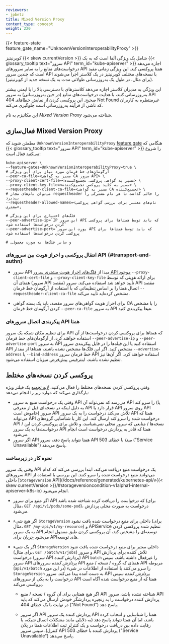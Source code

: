 ```yaml
---
reviewers:
- jpbetz
title: Mixed Version Proxy
content_type: concept
weight: 220
---
```


<!-- overview -->

{{< feature-state feature_gate_name="UnknownVersionInteroperabilityProxy" >}}

کوبرنیتیز {{< skew currentVersion >}} شامل یک ویژگی آلفا است که به یک
{{< glossary_tooltip text="سرور API" term_id="kube-apiserver" >}}
اجازه می‌دهد درخواست‌های منابع را به سایر سرورهای API همتا پروکسی کند. این ویژگی زمانی مفید است که چندین
سرور API با نسخه‌های مختلف کوبرنیتیز در یک کلاستر اجرا می‌شوند
(برای مثال، در طول یک به‌روزرسانی طولانی مدت به یک نسخه جدید از کوبرنیتیز).

این ویژگی به مدیران کلاستر اجازه می‌دهد کلاسترهای با دسترسی بالا را با ایمنی بیشتر به‌روزرسانی کنند،
با هدایت درخواست‌های منابع (در حین به‌روزرسانی) به سرور API صحیح.
این پروکسی کردن از نمایش خطاهای 404 Not Found غیرمنتظره به کاربران که ناشی از فرآیند به‌روزرسانی است جلوگیری می‌کند.

این مکانیزم به نام _Mixed Version Proxy_ شناخته می‌شود.

## فعال‌سازی Mixed Version Proxy

مطمئن شوید که `UnknownVersionInteroperabilityProxy` [feature gate](/docs/reference/command-line-tools-reference/feature-gates/)
هنگامی که {{< glossary_tooltip text="سرور API" term_id="kube-apiserver" >}} را شروع می‌کنید فعال است:

```shell
kube-apiserver \
--feature-gates=UnknownVersionInteroperabilityProxy=true \
# آرگومان‌های خط فرمان مورد نیاز برای این ویژگی
--peer-ca-file=<مسیر به گواهی CA سرور API> \
--proxy-client-cert-file=<مسیر به گواهی پروکسی تجمیع‌کننده> \
--proxy-client-key-file=<مسیر به کلید پروکسی تجمیع‌کننده> \
--requestheader-client-ca-file=<مسیر به گواهی CA تجمیع‌کننده> \
# می‌توان نام‌های مجاز requestheader را خالی گذاشت تا هر نام مشترکی را بپذیرد
--requestheader-allowed-names=<نام‌های معتبر برای بررسی گواهی پروکسی مشتری>,

# فلگ‌های اختیاری برای این ویژگی
--peer-advertise-ip=`IP این سرور API که باید توسط همتاها برای پروکسی کردن درخواست‌ها استفاده شود`
--peer-advertise-port=`پورت این سرور API که باید توسط همتاها برای پروکسی کردن درخواست‌ها استفاده شود`

# …و سایر فلگ‌ها به صورت معمول
```

### انتقال پروکسی و احراز هویت بین سرورهای API {#transport-and-authn}

* سرور API مبدا از
  [فلگ‌های احراز هویت مشتری سرور API موجود](/docs/tasks/extend-kubernetes/configure-aggregation-layer/#kubernetes-apiserver-client-authentication)
  `--proxy-client-cert-file` و `--proxy-client-key-file` برای ارائه هویتی که
  توسط همتای آن (سرور API مقصد) تأیید خواهد شد استفاده می‌کند. سرور API مقصد
  اتصال همتا را بر اساس تنظیماتی که با استفاده از آرگومان خط فرمان
  `--requestheader-client-ca-file` مشخص کرده‌اید تأیید می‌کند.

* برای احراز هویت گواهی‌های سرور مقصد، باید یک بسته گواهی CA را با مشخص کردن آرگومان خط فرمان
  `--peer-ca-file` به سرور API **مبدا** پیکربندی کنید.

### پیکربندی اتصال سرورهای API همتا

برای تنظیم مکان شبکه یک سرور API که همتاها برای پروکسی کردن درخواست‌ها از آن استفاده خواهند کرد، از
آرگومان‌های خط فرمان `--peer-advertise-ip` و `--peer-advertise-port` به سرور API استفاده کنید یا این فیلدها را در فایل پیکربندی سرور API مشخص کنید.
اگر این فلگ‌ها مشخص نشده باشند، همتاها از مقدار `--advertise-address` یا
`--bind-address` خط فرمان سرور API استفاده خواهند کرد.
اگر آن‌ها نیز تنظیم نشده باشند، اینترفیس پیش‌فرض میزبان استفاده می‌شود.

## پروکسی کردن نسخه‌های مختلط

وقتی پروکسی کردن نسخه‌های مختلط را فعال می‌کنید، [لایه تجمیع](/docs/concepts/extend-kubernetes/api-extension/apiserver-aggregation/)
یک فیلتر ویژه بارگذاری می‌کند که موارد زیر را انجام می‌دهد:

* وقتی یک درخواست منبع به سرور API می‌رسد که نمی‌تواند آن API را سرو کند
  (یا به دلیل اینکه در نسخه‌ای قبل از معرفی API قرار دارد یا API روی سرور API خاموش است)
  سرور API تلاش می‌کند درخواست را به یک سرور API همتا که می‌تواند API درخواست شده را سرو کند ارسال کند.
  این کار با شناسایی گروه‌های API / نسخه‌ها / منابعی که سرور محلی نمی‌شناسد،
  و تلاش برای پروکسی کردن این درخواست‌ها به یک سرور API همتا که قادر به پردازش درخواست است انجام می‌شود.
* اگر سرور API همتا نتواند پاسخ دهد، سرور API _مبدا_ با خطای 503 ("Service Unavailable") پاسخ می‌دهد.

### نحوه کار در زیرساخت

وقتی یک سرور API یک درخواست منبع دریافت می‌کند، ابتدا بررسی می‌کند که کدام سرورهای API می‌توانند
منبع درخواست شده را سرو کنند. این بررسی با استفاده از داخلی
[`StorageVersion` API](/docs/reference/generated/kubernetes-api/v{{< skew currentVersion >}}/#storageversioncondition-v1alpha1-internal-apiserver-k8s-io) انجام می‌شود.

* اگر منبع برای سرور API که درخواست را دریافت کرده شناخته شده باشد
  (برای مثال، `GET /api/v1/pods/some-pod`)، درخواست به صورت محلی پردازش می‌شود.

* اگر هیچ شیء `StorageVersion` داخلی برای منبع درخواست شده یافت نشود
  (برای مثال، `GET /my-api/v1/my-resource`) و APIService تنظیم شده پروکسی کردن
  به یک سرور API توسعه‌ای را مشخص کند، آن پروکسی کردن طبق معمول انجام می‌شود
  [جریان](/docs/tasks/extend-kubernetes/configure-aggregation-layer/) برای APIهای توسعه.

* اگر یک شیء `StorageVersion` داخلی معتبر برای منبع درخواست شده یافت شود
  (برای مثال، `GET /batch/v1/jobs`) و سرور API تلاش کننده برای پردازش درخواست
  (سرور API _پردازش کننده_) API `batch` را غیرفعال داشته باشد، سپس سرور API _پردازش کننده_
  سرورهای API همتای که گروه / نسخه / منبع API مربوطه (`api/v1/batch` در این مورد) را سرو می‌کنند
  با استفاده از اطلاعات در شیء `StorageVersion` به دست آمده پیدا می‌کند.
  سرور API _پردازش کننده_ سپس درخواست را به یکی از سرورهای API همتا که از منبع درخواست شده آگاه است پروکسی می‌کند.

  * اگر هیچ همتایی برای آن گروه / نسخه / منبع API شناخته نشده باشد، سرور API پردازش کننده
    درخواست را به زنجیره پردازشگر خودش ارسال می‌کند که باید در نهایت با یک خطای 404 ("Not Found") پاسخ دهد.

  * اگر سرور API پردازش کننده یک سرور API همتا را شناسایی و انتخاب کرده باشد، اما آن همتا نتواند
    پاسخ دهد (به دلایلی مانند مشکلات اتصال شبکه، یا رقابت داده بین دریافت درخواست
    و یک کنترلر ثبت اطلاعات همتا در پلان کنترل)، سپس سرور API پردازش کننده با خطای 503 ("Service Unavailable") پاسخ می‌دهد.


